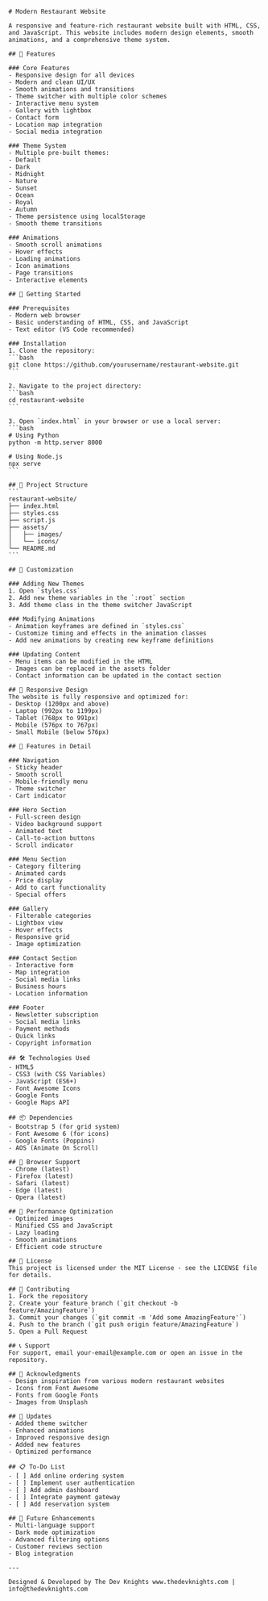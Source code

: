    # Modern Restaurant Website

    A responsive and feature-rich restaurant website built with HTML, CSS, and JavaScript. This website includes modern design elements, smooth animations, and a comprehensive theme system.

    ## 🌟 Features

    ### Core Features
    - Responsive design for all devices
    - Modern and clean UI/UX
    - Smooth animations and transitions
    - Theme switcher with multiple color schemes
    - Interactive menu system
    - Gallery with lightbox
    - Contact form
    - Location map integration
    - Social media integration

    ### Theme System
    - Multiple pre-built themes:
    - Default
    - Dark
    - Midnight
    - Nature
    - Sunset
    - Ocean
    - Royal
    - Autumn
    - Theme persistence using localStorage
    - Smooth theme transitions

    ### Animations
    - Smooth scroll animations
    - Hover effects
    - Loading animations
    - Icon animations
    - Page transitions
    - Interactive elements

    ## 🚀 Getting Started

    ### Prerequisites
    - Modern web browser
    - Basic understanding of HTML, CSS, and JavaScript
    - Text editor (VS Code recommended)

    ### Installation
    1. Clone the repository:
    ```bash
    git clone https://github.com/yourusername/restaurant-website.git
    ```

    2. Navigate to the project directory:
    ```bash
    cd restaurant-website
    ```

    3. Open `index.html` in your browser or use a local server:
    ```bash
    # Using Python
    python -m http.server 8000

    # Using Node.js
    npx serve
    ```

    ## 📁 Project Structure
    ```
    restaurant-website/
    ├── index.html
    ├── styles.css
    ├── script.js
    ├── assets/
    │   ├── images/
    │   └── icons/
    └── README.md
    ```

    ## 🎨 Customization

    ### Adding New Themes
    1. Open `styles.css`
    2. Add new theme variables in the `:root` section
    3. Add theme class in the theme switcher JavaScript

    ### Modifying Animations
    - Animation keyframes are defined in `styles.css`
    - Customize timing and effects in the animation classes
    - Add new animations by creating new keyframe definitions

    ### Updating Content
    - Menu items can be modified in the HTML
    - Images can be replaced in the assets folder
    - Contact information can be updated in the contact section

    ## 📱 Responsive Design
    The website is fully responsive and optimized for:
    - Desktop (1200px and above)
    - Laptop (992px to 1199px)
    - Tablet (768px to 991px)
    - Mobile (576px to 767px)
    - Small Mobile (below 576px)

    ## 🎯 Features in Detail

    ### Navigation
    - Sticky header
    - Smooth scroll
    - Mobile-friendly menu
    - Theme switcher
    - Cart indicator

    ### Hero Section
    - Full-screen design
    - Video background support
    - Animated text
    - Call-to-action buttons
    - Scroll indicator

    ### Menu Section
    - Category filtering
    - Animated cards
    - Price display
    - Add to cart functionality
    - Special offers

    ### Gallery
    - Filterable categories
    - Lightbox view
    - Hover effects
    - Responsive grid
    - Image optimization

    ### Contact Section
    - Interactive form
    - Map integration
    - Social media links
    - Business hours
    - Location information

    ### Footer
    - Newsletter subscription
    - Social media links
    - Payment methods
    - Quick links
    - Copyright information

    ## 🛠️ Technologies Used
    - HTML5
    - CSS3 (with CSS Variables)
    - JavaScript (ES6+)
    - Font Awesome Icons
    - Google Fonts
    - Google Maps API

    ## 📦 Dependencies
    - Bootstrap 5 (for grid system)
    - Font Awesome 6 (for icons)
    - Google Fonts (Poppins)
    - AOS (Animate On Scroll)

    ## 🔧 Browser Support
    - Chrome (latest)
    - Firefox (latest)
    - Safari (latest)
    - Edge (latest)
    - Opera (latest)

    ## 🚀 Performance Optimization
    - Optimized images
    - Minified CSS and JavaScript
    - Lazy loading
    - Smooth animations
    - Efficient code structure

    ## 📝 License
    This project is licensed under the MIT License - see the LICENSE file for details.

    ## 👥 Contributing
    1. Fork the repository
    2. Create your feature branch (`git checkout -b feature/AmazingFeature`)
    3. Commit your changes (`git commit -m 'Add some AmazingFeature'`)
    4. Push to the branch (`git push origin feature/AmazingFeature`)
    5. Open a Pull Request

    ## 📞 Support
    For support, email your-email@example.com or open an issue in the repository.

    ## 🙏 Acknowledgments
    - Design inspiration from various modern restaurant websites
    - Icons from Font Awesome
    - Fonts from Google Fonts
    - Images from Unsplash

    ## 🔄 Updates
    - Added theme switcher
    - Enhanced animations
    - Improved responsive design
    - Added new features
    - Optimized performance

    ## 📋 To-Do List
    - [ ] Add online ordering system
    - [ ] Implement user authentication
    - [ ] Add admin dashboard
    - [ ] Integrate payment gateway
    - [ ] Add reservation system

    ## 🎯 Future Enhancements
    - Multi-language support
    - Dark mode optimization
    - Advanced filtering options
    - Customer reviews section
    - Blog integration

    ---

    Designed & Developed by The Dev Knights www.thedevknights.com | info@thedevknights.com
